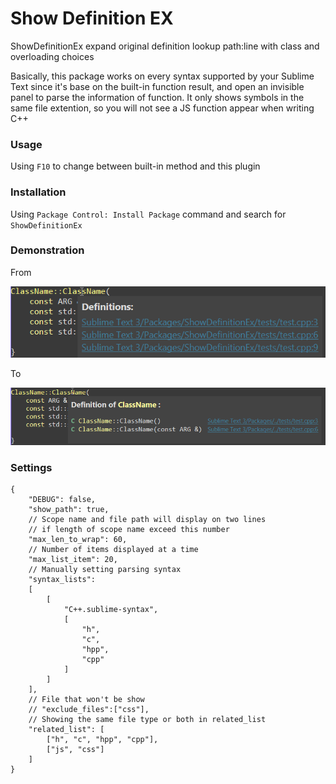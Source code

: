 # Show Definition EX
ShowDefinitionEx expand original definition lookup path:line with class and overloading choices

Basically, this package works on every syntax supported by your Sublime Text since it's base on the built-in function result, and open an invisible panel to parse the information of function.
It only shows symbols in the same file extention, so you will not see a JS function appear when writing C++

### Usage
Using `F10` to change between built-in method and this plugin

### Installation
Using `Package Control: Install Package` command and search for `ShowDefinitionEx`

### Demonstration
From

![definition view](image/ShowDefine.png)

To

![definitionEx view](image/ShowDefineEx.png)

### Settings
	{
		"DEBUG": false,
		"show_path": true,
		// Scope name and file path will display on two lines
		// if length of scope name exceed this number
		"max_len_to_wrap": 60,
		// Number of items displayed at a time
		"max_list_item": 20,
		// Manually setting parsing syntax
		"syntax_lists":
		[
			[
				"C++.sublime-syntax",
				[
					"h",
					"c",
					"hpp",
					"cpp"
				]
			]
		],
		// File that won't be show
		// "exclude_files":["css"],
		// Showing the same file type or both in related_list
		"related_list": [
			["h", "c", "hpp", "cpp"],
			["js", "css"]
		]
	}
